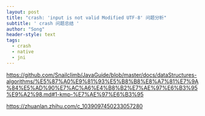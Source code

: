 ```yaml
---
layout: post
title: "crash: 'input is not valid Modified UTF-8' 问题分析"
subtitle: ' crash 问题总结 '
author: "Song"
header-style: text
tags:
  - crash
  - native
  - jni
---
```


https://github.com/Snailclimb/JavaGuide/blob/master/docs/dataStructures-algorithms/%E5%87%A0%E9%81%93%E5%B8%B8%E8%A7%81%E7%9A%84%E5%AD%90%E7%AC%A6%E4%B8%B2%E7%AE%97%E6%B3%95%E9%A2%98.md#1-kmp-%E7%AE%97%E6%B3%95

https://zhuanlan.zhihu.com/c_1039097450233057280